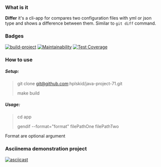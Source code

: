### What is it

**Differ** it's a cli-app for compares two configuration files with yml or json type and shows a difference between them. 
Similar to `git diff` command.

### Badges

[![build-project](https://github.com/hplskid/java-project-71/actions/workflows/build.yml/badge.svg)](https://github.com/hplskid/java-project-71/actions/workflows/build.yml)
[![Maintainability](https://api.codeclimate.com/v1/badges/13087ff184f70e0ff206/maintainability)](https://codeclimate.com/github/hplskid/java-project-71/maintainability)
[![Test Coverage](https://api.codeclimate.com/v1/badges/13087ff184f70e0ff206/test_coverage)](https://codeclimate.com/github/hplskid/java-project-71/test_coverage)

### How to use

##### Setup:

> git clone git@github.com:hplskid/java-project-71.git
> 
> make build

##### Usage:

> cd app
>
> gendif --format="format" filePathOne filePathTwo

Format are optional argument

### Asciinema demonstration project

[![asciicast](https://asciinema.org/a/8S7ZmciEL2BRc88r9amdgCL7x.svg)](https://asciinema.org/a/8S7ZmciEL2BRc88r9amdgCL7x)

